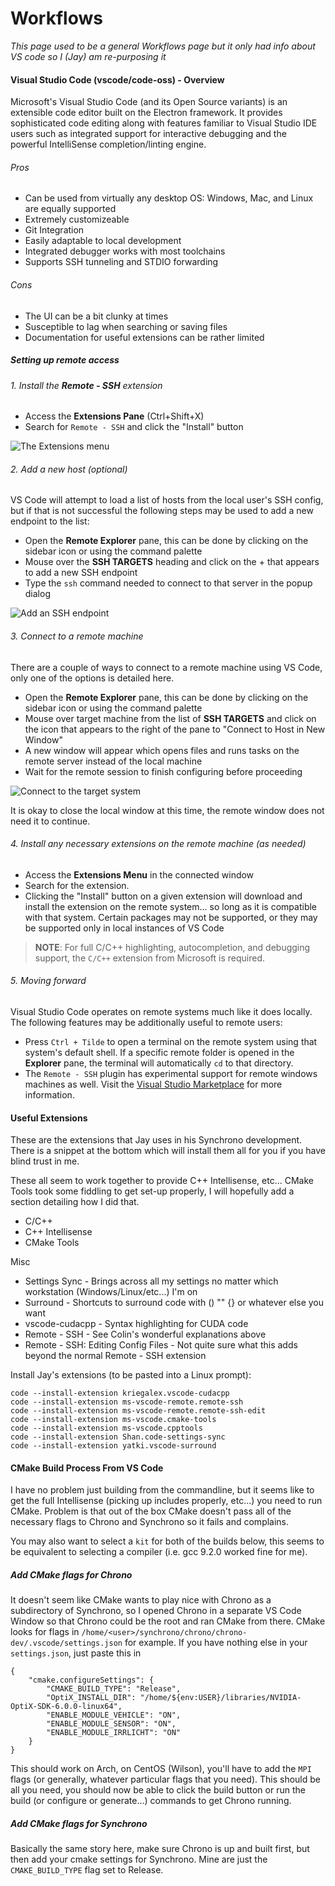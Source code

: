 # Workflows

_This page used to be a general Workflows page but it only had info about VS code so I (Jay) am re-purposing it_

#### Visual Studio Code (vscode/code-oss) - Overview

Microsoft's Visual Studio Code (and its Open Source variants) is an extensible code editor built on the Electron framework. It provides sophisticated code editing along with features familiar to Visual Studio IDE users such as integrated support for interactive debugging and the powerful IntelliSense completion/linting engine.

###### Pros
- Can be used from virtually any desktop OS: Windows, Mac, and Linux are equally supported
- Extremely customizeable
- Git Integration
- Easily adaptable to local development
- Integrated debugger works with most toolchains
- Supports SSH tunneling and STDIO forwarding

###### Cons
- The UI can be a bit clunky at times
- Susceptible to lag when searching or saving files
- Documentation for useful extensions can be rather limited

##### Setting up remote access

###### 1. Install the **Remote - SSH** extension
 - Access the **Extensions Pane** (Ctrl+Shift+X)
 - Search for `Remote - SSH` and click the "Install" button

![The Extensions menu](/lab-wiki/images/technical/vscode_extensions.png)

###### 2. Add a new host (_optional_)
VS Code will attempt to load a list of hosts from the local user's SSH config, but if that is not successful the following steps may be used to add a new endpoint to the list:

 - Open the **Remote Explorer** pane, this can be done by clicking on the sidebar icon or using the command palette
 - Mouse over the **SSH TARGETS** heading and click on the + that appears to add a new SSH endpoint
 - Type the `ssh` command needed to connect to that server in the popup dialog

![Add an SSH endpoint](/lab-wiki/images/technical/vscode_add_endpoint.png)
 
###### 3. Connect to a remote machine

There are a couple of ways to connect to a remote machine using VS Code, only one of the options is detailed here.

 - Open the **Remote Explorer** pane, this can be done by clicking on the sidebar icon or using the command palette
 - Mouse over target machine from the list of **SSH TARGETS** and click on the icon that appears to the right of the pane to "Connect to Host in New Window"
 - A new window will appear which opens files and runs tasks on the remote server instead of the local machine
 - Wait for the remote session to finish configuring before proceeding

![Connect to the target system](/lab-wiki/images/technical/vscode_connect.png)

It is okay to close the local window at this time, the remote window does not need it to continue.

###### 4. Install any necessary extensions on the remote machine (_as needed_)
 - Access the **Extensions Menu** in the connected window
 - Search for the extension. 
 - Clicking the "Install" button on a given extension will download and install the extension on the remote system... so long as it is compatible with that system. Certain packages may not be supported, or they may be supported only in local instances of VS Code

> **NOTE**: For full C/C++ highlighting, autocompletion, and debugging support, the `C/C++` extension from Microsoft is required.

###### 5. Moving forward
Visual Studio Code operates on remote systems much like it does locally. The following features may be additionally useful to remote users:

 - Press `Ctrl + Tilde` to open a terminal on the remote system using that system's default shell. If a specific remote folder is opened in the **Explorer** pane, the terminal will automatically `cd` to that directory.
 - The `Remote - SSH` plugin has experimental support for remote windows machines as well. Visit the [Visual Studio Marketplace](https://marketplace.visualstudio.com/items?itemName=ms-vscode-remote.remote-ssh) for more information.
 
#### Useful Extensions

These are the extensions that Jay uses in his Synchrono development. There is a snippet at the bottom which will install them all for you if you have blind trust in me.

These all seem to work together to provide C++ Intellisense, etc... CMake Tools took some fiddling to get set-up properly, I will hopefully add a section detailing how I did that.
- C/C++
- C++ Intellisense
- CMake Tools

Misc
- Settings Sync - Brings across all my settings no matter which workstation (Windows/Linux/etc...) I'm on
- Surround - Shortcuts to surround code with () "" {} or whatever else you want
- vscode-cudacpp - Syntax highlighting for CUDA code
- Remote - SSH - See Colin's wonderful explanations above
- Remote - SSH: Editing Config Files - Not quite sure what this adds beyond the normal Remote - SSH extension

Install Jay's extensions (to be pasted into a Linux prompt):

    code --install-extension kriegalex.vscode-cudacpp
    code --install-extension ms-vscode-remote.remote-ssh
    code --install-extension ms-vscode-remote.remote-ssh-edit
    code --install-extension ms-vscode.cmake-tools
    code --install-extension ms-vscode.cpptools
    code --install-extension Shan.code-settings-sync
    code --install-extension yatki.vscode-surround

#### CMake Build Process From VS Code

I have no problem just building from the commandline, but it seems like to get the full Intellisense (picking up includes properly, etc...) you need to run CMake. Problem is that out of the box CMake doesn't pass all of the necessary flags to Chrono and Synchrono so it fails and complains. 

You may also want to select a `kit` for both of the builds below, this seems to be equivalent to selecting a compiler (i.e. gcc 9.2.0 worked fine for me).

##### Add CMake flags for Chrono

It doesn't seem like CMake wants to play nice with Chrono as a subdirectory of Synchrono, so I opened Chrono in a separate VS Code Window so that Chrono could be the root and ran CMake from there. CMake looks for flags in `/home/<user>/synchrono/chrono/chrono-dev/.vscode/settings.json` for example. If you have nothing else in your `settings.json`, just paste this in

    {
        "cmake.configureSettings": {
            "CMAKE_BUILD_TYPE": "Release",
            "OptiX_INSTALL_DIR": "/home/${env:USER}/libraries/NVIDIA-OptiX-SDK-6.0.0-linux64",
            "ENABLE_MODULE_VEHICLE": "ON",
            "ENABLE_MODULE_SENSOR": "ON",
            "ENABLE_MODULE_IRRLICHT": "ON"
        }
    }
    
This should work on Arch, on CentOS (Wilson), you'll have to add the `MPI` flags (or generally, whatever particular flags that you need). This should be all you need, you should now be able to click the build button or run the build (or configure or generate...) commands to get Chrono running.

##### Add CMake flags for Synchrono

Basically the same story here, make sure Chrono is up and built first, but then add your cmake settings for Synchrono. Mine are just the `CMAKE_BUILD_TYPE` flag set to Release.
